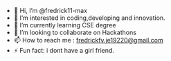 - 👋 Hi, I’m @fredrick11-max
- 👀 I’m interested in coding,developing and innovation.
- 🌱 I’m currently learning CSE degree
- 💞️ I’m looking to collaborate on Hackathons
- 📫 How to reach me : fredrickfv.je19220@gmail.com
- ⚡ Fun fact: i dont have a girl friend.

<!---
fredrick11-max/fredrick11-max is a ✨ special ✨ repository because its `README.md` (this file) appears on your GitHub profile.
You can click the Preview link to take a look at your changes.
--->
